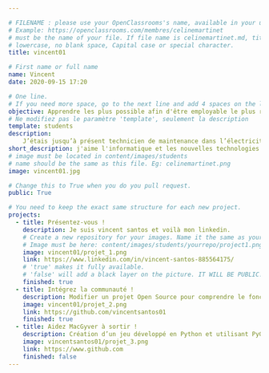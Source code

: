 ```yaml
---

# FILENAME : please use your OpenClassrooms's name, available in your url.
# Example: https://openclassrooms.com/membres/celinemartinet
# must be the name of your file. If file name is celinemartinet.md, title is celinemartinet.
# lowercase, no blank space, Capital case or special character.
title: vincent01

# First name or full name
name: Vincent
date: 2020-09-15 17:20

# One line.
# If you need more space, go to the next line and add 4 spaces on the left, as in 'description'.
objective: Apprendre les plus possible afin d'être employable le plus rapidement possible.
# Ne modifiez pas le paramètre 'template', seulement la description
template: students
description:
    J’étais jusqu’à présent technicien de maintenance dans l’électricité et il était grand temps de changer de vie.
short_description: j'aime l'informatique et les nouvelles technologies.
# image must be located in content/images/students
# name should be the same as this file. Eg: celinemartinet.png
image: vincent01.jpg

# Change this to True when you do you pull request.
public: True

# You need to keep the exact same structure for each new project.
projects:
  - title: Présentez-vous !
    description: Je suis vincent santos et voilà mon linkedin.
    # Create a new repository for your images. Name it the same as your nickname and profile picture.
    # Image must be here: content/images/students/yourrepo/project1.png
    image: vincent01/projet_1.png
    link: https://www.linkedin.com/in/vincent-santos-885564175/
    # 'true' makes it fully available.
    # 'false' will add a black layer on the picture. IT WILL BE PUBLIC!
    finished: true
  - title: Intégrez la communauté !
    description: Modifier un projet Open Source pour comprendre le fonctionnement de Git.  
    image: vincent01/projet_2.png
    link: https://github.com/vincentsantos01
    finished: true
  - title: Aidez MacGyver à sortir !
    description: Création d’un jeu développé en Python et utilisant PyGame.
    image: vincentsantos01/projet_3.png
    link: https://www.github.com
    finished: false
---
```

